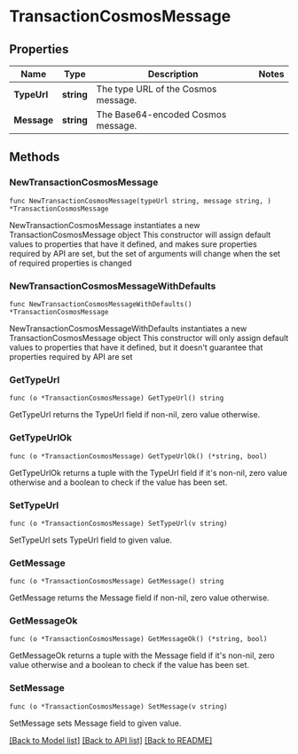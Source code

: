 # TransactionCosmosMessage

## Properties

Name | Type | Description | Notes
------------ | ------------- | ------------- | -------------
**TypeUrl** | **string** | The type URL of the Cosmos message.  | 
**Message** | **string** | The Base64-encoded Cosmos message.  | 

## Methods

### NewTransactionCosmosMessage

`func NewTransactionCosmosMessage(typeUrl string, message string, ) *TransactionCosmosMessage`

NewTransactionCosmosMessage instantiates a new TransactionCosmosMessage object
This constructor will assign default values to properties that have it defined,
and makes sure properties required by API are set, but the set of arguments
will change when the set of required properties is changed

### NewTransactionCosmosMessageWithDefaults

`func NewTransactionCosmosMessageWithDefaults() *TransactionCosmosMessage`

NewTransactionCosmosMessageWithDefaults instantiates a new TransactionCosmosMessage object
This constructor will only assign default values to properties that have it defined,
but it doesn't guarantee that properties required by API are set

### GetTypeUrl

`func (o *TransactionCosmosMessage) GetTypeUrl() string`

GetTypeUrl returns the TypeUrl field if non-nil, zero value otherwise.

### GetTypeUrlOk

`func (o *TransactionCosmosMessage) GetTypeUrlOk() (*string, bool)`

GetTypeUrlOk returns a tuple with the TypeUrl field if it's non-nil, zero value otherwise
and a boolean to check if the value has been set.

### SetTypeUrl

`func (o *TransactionCosmosMessage) SetTypeUrl(v string)`

SetTypeUrl sets TypeUrl field to given value.


### GetMessage

`func (o *TransactionCosmosMessage) GetMessage() string`

GetMessage returns the Message field if non-nil, zero value otherwise.

### GetMessageOk

`func (o *TransactionCosmosMessage) GetMessageOk() (*string, bool)`

GetMessageOk returns a tuple with the Message field if it's non-nil, zero value otherwise
and a boolean to check if the value has been set.

### SetMessage

`func (o *TransactionCosmosMessage) SetMessage(v string)`

SetMessage sets Message field to given value.



[[Back to Model list]](../README.md#documentation-for-models) [[Back to API list]](../README.md#documentation-for-api-endpoints) [[Back to README]](../README.md)


